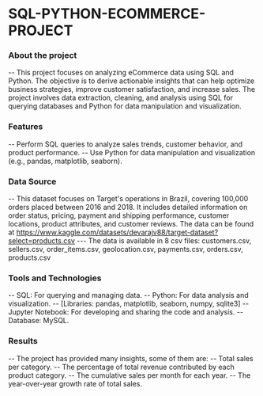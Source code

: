 # SQL-PYTHON-ECOMMERCE-PROJECT
### About the project
-- This project focuses on analyzing eCommerce data using SQL and Python. The objective is to derive actionable insights that can help optimize business strategies, improve customer satisfaction, and increase sales. The project involves data extraction, cleaning, and analysis using SQL for querying databases and Python for data manipulation and visualization.
### Features
-- Perform SQL queries to analyze sales trends, customer behavior, and product performance.
-- Use Python for data manipulation and visualization (e.g., pandas, matplotlib, seaborn).
### Data Source
-- This dataset focuses on Target's operations in Brazil, covering 100,000 orders placed between 2016 and 2018. It includes detailed information on order status, pricing, payment and shipping performance, customer locations, product attributes, and customer reviews. The data can be found at https://www.kaggle.com/datasets/devarajv88/target-dataset?select=products.csv 
--- The data is available in 8 csv files: customers.csv, sellers.csv, order_items.csv, geolocation.csv, payments.csv, orders.csv, products.csv
### Tools and Technologies
-- SQL: For querying and managing data.
-- Python: For data analysis and visualization.
-- [Libraries: pandas, matplotlib, seaborn, numpy, sqlite3]
-- Jupyter Notebook: For developing and sharing the code and analysis.
-- Database: MySQL.
### Results
-- The project has provided many insights, some of them are:
-- Total sales per category.
-- The percentage of total revenue contributed by each product category.
-- The cumulative sales per month for each year.
-- The year-over-year growth rate of total sales.
